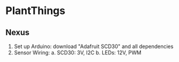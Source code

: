 # PlantThings
## Nexus 
1. Set up Arduino: download "Adafruit SCD30" and all dependencies 
2. Sensor Wiring: 
    a. SCD30: 3V, I2C 
    b. LEDs: 12V, PWM
